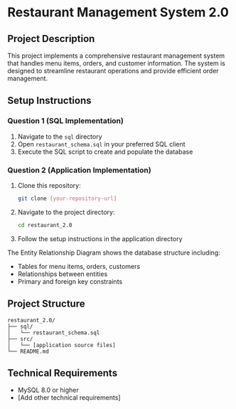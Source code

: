 # Restaurant Management System 2.0

## Project Description
This project implements a comprehensive restaurant management system that handles menu items, orders, and customer information. The system is designed to streamline restaurant operations and provide efficient order management.

## Setup Instructions

### Question 1 (SQL Implementation)
1. Navigate to the `sql` directory
2. Open `restaurant_schema.sql` in your preferred SQL client
3. Execute the SQL script to create and populate the database

### Question 2 (Application Implementation)
1. Clone this repository:
   ```bash
   git clone [your-repository-url]
   ```
2. Navigate to the project directory:
   ```bash
   cd restaurant_2.0
   ```
3. Follow the setup instructions in the application directory

The Entity Relationship Diagram shows the database structure including:
- Tables for menu items, orders, customers
- Relationships between entities
- Primary and foreign key constraints

## Project Structure
```
restaurant_2.0/
├── sql/
│   └── restaurant_schema.sql
├── src/
│   └── [application source files]
└── README.md
```

## Technical Requirements
- MySQL 8.0 or higher
- [Add other technical requirements]
